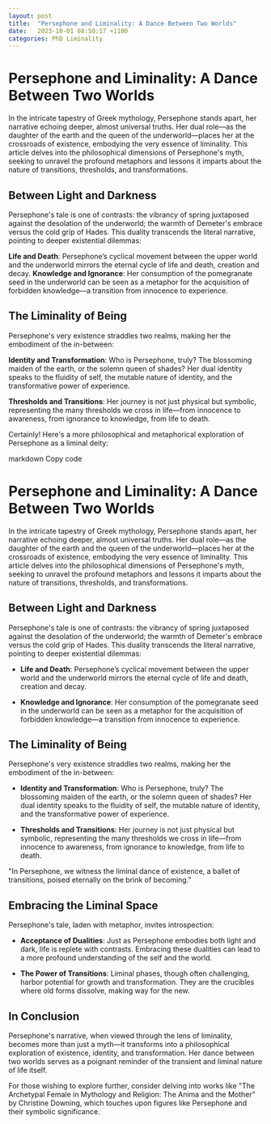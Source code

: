 ```yaml
---
layout: post
title:  "Persephone and Liminality: A Dance Between Two Worlds"
date:   2023-10-01 08:50:17 +1100
categories: PhD Liminality
---
```


# Persephone and Liminality: A Dance Between Two Worlds

In the intricate tapestry of Greek mythology, Persephone stands apart, her narrative echoing deeper, almost universal truths. Her dual role—as the daughter of the earth and the queen of the underworld—places her at the crossroads of existence, embodying the very essence of liminality. This article delves into the philosophical dimensions of Persephone's myth, seeking to unravel the profound metaphors and lessons it imparts about the nature of transitions, thresholds, and transformations.

## Between Light and Darkness

Persephone's tale is one of contrasts: the vibrancy of spring juxtaposed against the desolation of the underworld; the warmth of Demeter's embrace versus the cold grip of Hades. This duality transcends the literal narrative, pointing to deeper existential dilemmas:

**Life and Death**: Persephone’s cyclical movement between the upper world and the underworld mirrors the eternal cycle of life and death, creation and decay.
**Knowledge and Ignorance**: Her consumption of the pomegranate seed in the underworld can be seen as a metaphor for the acquisition of forbidden knowledge—a transition from innocence to experience.

## The Liminality of Being

Persephone's very existence straddles two realms, making her the embodiment of the in-between:

 **Identity and Transformation**: Who is Persephone, truly? The blossoming maiden of the earth, or the solemn queen of shades? Her dual identity speaks to the fluidity of self, the mutable nature of identity, and the transformative power of experience.

**Thresholds and Transitions**: Her journey is not just physical but symbolic, representing the many thresholds we cross in life—from innocence to awareness, from ignorance to knowledge, from life to death.




Certainly! Here's a more philosophical and metaphorical exploration of Persephone as a liminal deity:

markdown
Copy code
# Persephone and Liminality: A Dance Between Two Worlds

In the intricate tapestry of Greek mythology, Persephone stands apart, her narrative echoing deeper, almost universal truths. Her dual role—as the daughter of the earth and the queen of the underworld—places her at the crossroads of existence, embodying the very essence of liminality. This article delves into the philosophical dimensions of Persephone's myth, seeking to unravel the profound metaphors and lessons it imparts about the nature of transitions, thresholds, and transformations.

## Between Light and Darkness

Persephone's tale is one of contrasts: the vibrancy of spring juxtaposed against the desolation of the underworld; the warmth of Demeter's embrace versus the cold grip of Hades. This duality transcends the literal narrative, pointing to deeper existential dilemmas:

- **Life and Death**: Persephone’s cyclical movement between the upper world and the underworld mirrors the eternal cycle of life and death, creation and decay.

- **Knowledge and Ignorance**: Her consumption of the pomegranate seed in the underworld can be seen as a metaphor for the acquisition of forbidden knowledge—a transition from innocence to experience.

## The Liminality of Being

Persephone's very existence straddles two realms, making her the embodiment of the in-between:

- **Identity and Transformation**: Who is Persephone, truly? The blossoming maiden of the earth, or the solemn queen of shades? Her dual identity speaks to the fluidity of self, the mutable nature of identity, and the transformative power of experience.

- **Thresholds and Transitions**: Her journey is not just physical but symbolic, representing the many thresholds we cross in life—from innocence to awareness, from ignorance to knowledge, from life to death.

"In Persephone, we witness the liminal dance of existence, a ballet of transitions, poised eternally on the brink of becoming."


## Embracing the Liminal Space

Persephone's tale, laden with metaphor, invites introspection:

- **Acceptance of Dualities**: Just as Persephone embodies both light and dark, life is replete with contrasts. Embracing these dualities can lead to a more profound understanding of the self and the world.

- **The Power of Transitions**: Liminal phases, though often challenging, harbor potential for growth and transformation. They are the crucibles where old forms dissolve, making way for the new.

## In Conclusion

Persephone's narrative, when viewed through the lens of liminality, becomes more than just a myth—it transforms into a philosophical exploration of existence, identity, and transformation. Her dance between two worlds serves as a poignant reminder of the transient and liminal nature of life itself.

For those wishing to explore further, consider delving into works like "The Archetypal Female in Mythology and Religion: The Anima and the Mother" by Christine Downing, which touches upon figures like Persephone and their symbolic significance.

